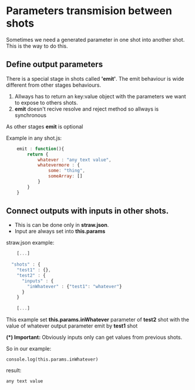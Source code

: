 # Parameters transmision between shots

Sometimes we need a generated parameter in one shot into another shot. This is the way to do this.
 
## Define output parameters

There is a special stage in shots called **'emit'**. The emit behaviour is wide different from other stages behaviours.
   
   1. Allways has to return an key:value object with the parameters we want to expose to others shots. 
   2. **emit** doesn't recive resolve and reject method so allways is synchronous

As other stages **emit** is optional

Example in any shot.js:

```js
    emit : function(){
        return {
            whatever : "any text value",
            whatevermore : {
                some: "thing",
                someArray: []
            }
        }
    }
```

## Connect outputs with inputs in other shots.

- This is can be done only in **straw.json**.
- Input are always set into **this.params**

straw.json example:

```js
    [...]
    
  "shots" : {
    "test1" : {},
    "test2" : {
      "inputs" : {
        "inWhatever" : {"test1": "whatever"}
      }
    }
    
    [...]

```

This example set **this.params.inWhatever** parameter of **test2** shot with the value of whatever output parameter emit by **test1** shot

**(*) Important:** Obviously inputs only can get values from previous shots.
 
So in our example:

    console.log(this.params.inWhatever)
    
result:

    any text value
    


